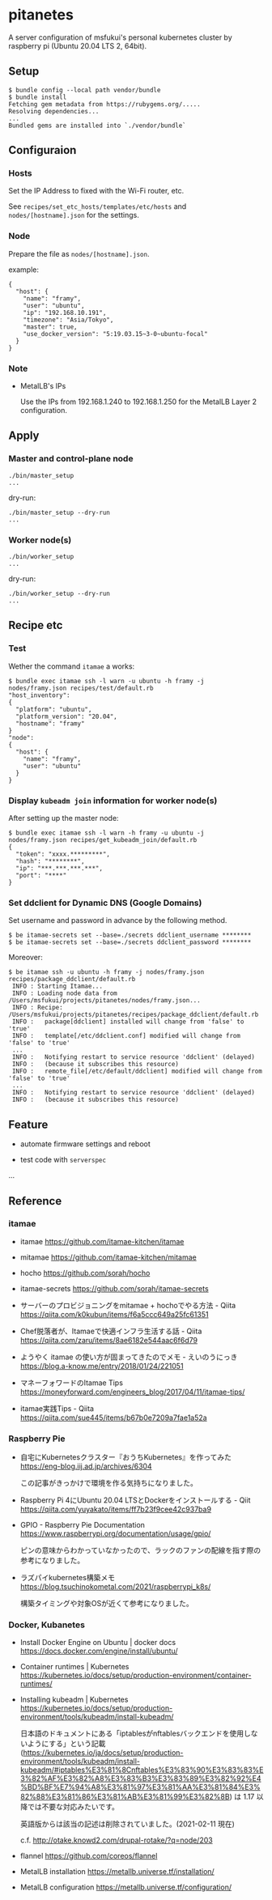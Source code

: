 # pitanetes

A server configuration of msfukui's personal kubernetes cluster by raspberry pi (Ubuntu 20.04 LTS 2, 64bit).

## Setup

```
$ bundle config --local path vendor/bundle
$ bundle install
Fetching gem metadata from https://rubygems.org/.....
Resolving dependencies...
...
Bundled gems are installed into `./vendor/bundle`
```

## Configuraion

### Hosts

Set the IP Address to fixed with the Wi-Fi router, etc.

See `recipes/set_etc_hosts/templates/etc/hosts` and `nodes/[hostname].json` for the settings.

### Node

Prepare the file as `nodes/[hostname].json`.

example:

```
{
  "host": {
    "name": "framy",
    "user": "ubuntu",
    "ip": "192.168.10.191",
    "timezone": "Asia/Tokyo",
    "master": true,
    "use_docker_version": "5:19.03.15~3-0~ubuntu-focal"
  }
}
```

### Note

* MetalLB's IPs

    Use the IPs from 192.168.1.240 to 192.168.1.250 for the MetalLB Layer 2 configuration.

## Apply

### Master and control-plane node

```
./bin/master_setup
...
```

dry-run:

```
./bin/master_setup --dry-run
...
```

### Worker node(s)

```
./bin/worker_setup
...
```

dry-run:

```
./bin/worker_setup --dry-run
...
```

## Recipe etc

### Test

Wether the command `itamae` a works:

```
$ bundle exec itamae ssh -l warn -u ubuntu -h framy -j nodes/framy.json recipes/test/default.rb
"host_inventory":
{
  "platform": "ubuntu",
  "platform_version": "20.04",
  "hostname": "framy"
}
"node":
{
  "host": {
    "name": "framy",
    "user": "ubuntu"
  }
}
```

### Display `kubeadm join` information for worker node(s)

After setting up the master node:

```
$ bundle exec itamae ssh -l warn -h framy -u ubuntu -j nodes/framy.json recipes/get_kubeadm_join/default.rb 
{
  "token": "xxxx.*********",
  "hash": "********",
  "ip": "***.***.***.***",
  "port": "****"
}
```

### Set ddclient for Dynamic DNS (Google Domains)

Set username and password in advance by the following method.

```
$ be itamae-secrets set --base=./secrets ddclient_username ********
$ be itamae-secrets set --base=./secrets ddclient_password ********
```

Moreover:

```
$ be itamae ssh -u ubuntu -h framy -j nodes/framy.json recipes/package_ddclient/default.rb
 INFO : Starting Itamae...
 INFO : Loading node data from /Users/msfukui/projects/pitanetes/nodes/framy.json...
 INFO : Recipe: /Users/msfukui/projects/pitanetes/recipes/package_ddclient/default.rb
 INFO :   package[ddclient] installed will change from 'false' to 'true'
 INFO :   template[/etc/ddclient.conf] modified will change from 'false' to 'true'
 ...
 INFO :   Notifying restart to service resource 'ddclient' (delayed)
 INFO :   (because it subscribes this resource)
 INFO :   remote_file[/etc/default/ddclient] modified will change from 'false' to 'true'
 ...
 INFO :   Notifying restart to service resource 'ddclient' (delayed)
 INFO :   (because it subscribes this resource)
```

## Feature

* automate firmware settings and reboot

* test code with `serverspec`

...

## Reference

### itamae

* itamae https://github.com/itamae-kitchen/itamae

* mitamae https://github.com/itamae-kitchen/mitamae

* hocho https://github.com/sorah/hocho

* itamae-secrets https://github.com/sorah/itamae-secrets

* サーバーのプロビジョニングをmitamae + hochoでやる方法 - Qiita https://qiita.com/k0kubun/items/f6a5ccc649a25fc61351

* Chef脱落者が、Itamaeで快適インフラ生活する話 - Qiita https://qiita.com/zaru/items/8ae6182e544aac6f6d79

* ようやく itamae の使い方が固まってきたのでメモ - えいのうにっき https://blog.a-know.me/entry/2018/01/24/221051

* マネーフォワードのItamae Tips https://moneyforward.com/engineers_blog/2017/04/11/itamae-tips/

* itamae実践Tips - Qiita https://qiita.com/sue445/items/b67b0e7209a7fae1a52a

### Raspberry Pie

* 自宅にKubernetesクラスター『おうちKubernetes』を作ってみた https://eng-blog.iij.ad.jp/archives/6304

    この記事がきっかけで環境を作る気持ちになりました。

* Raspberry Pi 4にUbuntu 20.04 LTSとDockerをインストールする - Qiit https://qiita.com/yuyakato/items/ff7b23f9cee42c937ba9

* GPIO - Raspberry Pie Documentation https://www.raspberrypi.org/documentation/usage/gpio/

    ピンの意味からわかっていなかったので、ラックのファンの配線を指す際の参考になりました。

* ラズパイkubernetes構築メモ https://blog.tsuchinokometal.com/2021/raspberrypi_k8s/

    構築タイミングや対象OSが近くて参考になりました。

### Docker, Kubanetes

* Install Docker Engine on Ubuntu | docker docs https://docs.docker.com/engine/install/ubuntu/

* Container runtimes | Kubernetes https://kubernetes.io/docs/setup/production-environment/container-runtimes/

* Installing kubeadm | Kubernetes https://kubernetes.io/docs/setup/production-environment/tools/kubeadm/install-kubeadm/

    日本語のドキュメントにある「iptablesがnftablesバックエンドを使用しないようにする」という記載 (https://kubernetes.io/ja/docs/setup/production-environment/tools/kubeadm/install-kubeadm/#iptables%E3%81%8Cnftables%E3%83%90%E3%83%83%E3%82%AF%E3%82%A8%E3%83%B3%E3%83%89%E3%82%92%E4%BD%BF%E7%94%A8%E3%81%97%E3%81%AA%E3%81%84%E3%82%88%E3%81%86%E3%81%AB%E3%81%99%E3%82%8B) は 1.17 以降では不要な対応みたいです。

    英語版からは該当の記述は削除されていました。(2021-02-11 現在)

    c.f. http://otake.knowd2.com/drupal-rotake/?q=node/203

* flannel https://github.com/coreos/flannel

* MetalLB installation https://metallb.universe.tf/installation/

* MetalLB configuration https://metallb.universe.tf/configuration/
